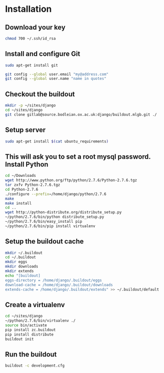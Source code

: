 Installation
============

Download your key
-----------------
```bash
chmod 700 ~/.ssh/id_rsa
```
Install and configure Git
-------------------------
```bash
sudo apt-get install git
```
```bash
git config --global user.email "my@address.com"
git config --global user.name "name in quotes"
```
Checkout the buildout
---------------------
```bash
mkdir -p ~/sites/django
cd ~/sites/django
git clone gitlab@source.bodleian.ox.ac.uk:django/buildout.mlgb.git ./
```
Setup server
------------

```bash
sudo apt-get install $(cat ubuntu_requirements)
```
This will ask you to set a root mysql password.
Install Python
--------------
```bash
cd ~/Downloads
wget http://www.python.org/ftp/python/2.7.6/Python-2.7.6.tgz
tar zxfv Python-2.7.6.tgz
cd Python-2.7.6
./configure --prefix=/home/django/python/2.7.6
make
make install
cd ..
wget http://python-distribute.org/distribute_setup.py
~/python/2.7.6/bin/python distribute_setup.py
~/python/2.7.6/bin/easy_install pip
~/python/2.7.6/bin/pip install virtualenv
```
Setup the buildout cache
------------------------
```bash
mkdir ~/.buildout
cd ~/.buildout
mkdir eggs
mkdir downloads
mkdir extends
echo "[buildout]
eggs-directory = /home/django/.buildout/eggs
download-cache = /home/django/.buildout/downloads
extends-cache = /home/django/.buildout/extends" >> ~/.buildout/default.cfg
```
Create a virtualenv
-------------------
```bash
cd ~/sites/django
~/python/2.7.6/bin/virtualenv ./
source bin/activate
pip install zc.buildout
pip install distribute
buildout init
```
Run the buildout
----------------
```bash
buildout -c development.cfg
```
